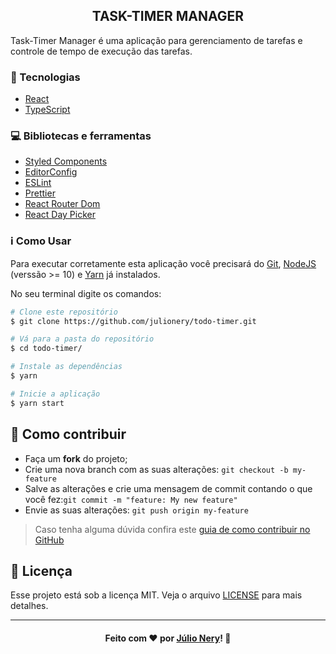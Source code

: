 <h2 align="center">TASK-TIMER MANAGER</h2>

Task-Timer Manager é uma aplicação para gerenciamento de tarefas e controle de tempo de execução das tarefas.

### :rocket: Tecnologias
 - [React](https://reactjs.org/ "ReactJS")
 - [TypeScript](https://www.typescriptlang.org/)

### :computer: Bibliotecas e ferramentas
- [Styled Components](https://styled-components.com/)
- [EditorConfig](https://editorconfig.org/)
- [ESLint](https://eslint.org/)
- [Prettier](https://prettier.io/)
- [React Router Dom](https://reacttraining.com/react-router/)
- [React Day Picker](https://react-day-picker.js.org/)

### :information_source: Como Usar

Para executar corretamente esta aplicação você precisará do [Git](https://git-scm.com/downloads), [NodeJS](https://nodejs.org/en/download/) (verssão >= 10) e [Yarn](https://yarnpkg.com/getting-started/install) já instalados. 

No seu terminal digite os comandos:

```bash
# Clone este repositório
$ git clone https://github.com/julionery/todo-timer.git

# Vá para a pasta do repositório
$ cd todo-timer/

# Instale as dependências
$ yarn

# Inicie a aplicação
$ yarn start

```

## :link: Como contribuir

- Faça um **fork** do projeto;
- Crie uma nova branch com as suas alterações: `git checkout -b my-feature`
- Salve as alterações e crie uma mensagem de commit contando o que você fez:`git commit -m "feature: My new feature"`
- Envie as suas alterações: `git push origin my-feature`

> Caso tenha alguma dúvida confira este [guia de como contribuir no GitHub](https://github.com/firstcontributions/first-contributions)

## :memo: Licença
Esse projeto está sob a licença MIT. Veja o arquivo [LICENSE](LICENSE) para mais detalhes.

---

<h4 align="center">
    Feito com ❤ por <a href="https://www.linkedin.com/in/julio-nery/" target="_blank">Júlio Nery</a>!
    <g-emoji class="g-emoji" alias="wave" fallback-src="https://github.githubassets.com/images/icons/emoji/unicode/1f44b.png">👋</g-emoji>
</h4>
